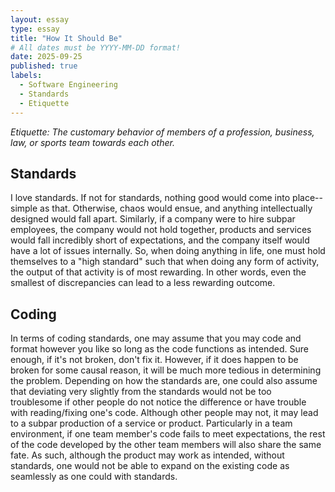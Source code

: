 ```yaml
---
layout: essay
type: essay
title: "How It Should Be"
# All dates must be YYYY-MM-DD format!
date: 2025-09-25
published: true
labels:
  - Software Engineering
  - Standards
  - Etiquette
---
```



*Etiquette: The customary behavior of members of a profession, business, law, or sports team towards each other.*

## Standards

I love standards. If not for standards, nothing good would come into place--simple as that. Otherwise, chaos would ensue, and anything intellectually designed would fall apart. Similarly, if a company were to hire subpar employees, the company would not hold together, products and services would fall incredibly short of expectations, and the company itself would have a lot of issues internally. So, when doing anything in life, one must hold themselves to a "high standard" such that when doing any form of activity, the output of that activity is of most rewarding. In other words, even the smallest of discrepancies can lead to a less rewarding outcome.

## Coding

In terms of coding standards, one may assume that you may code and format however you like so long as the code functions as intended. Sure enough, if it's not broken, don't fix it. However, if it does happen to be broken for some causal reason, it will be much more tedious in determining the problem. Depending on how the standards are, one could also assume that deviating very slightly from the standards would not be too troublesome if other people do not notice the difference or have trouble with reading/fixing one's code. Although other people may not, it may lead to a subpar production of a service or product. Particularly in a team environment, if one team member's code fails to meet expectations, the rest of the code developed by the other team members will also share the same fate. As such, although the product may work as intended, without standards, one would not be able to expand on the existing code as seamlessly as one could with standards. 
